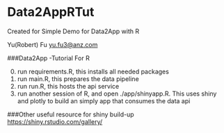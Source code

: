 # Data2AppRTut
Created for Simple Demo for Data2App with R

Yu(Robert) Fu 
yu.fu3@anz.com


###Data2App -Tutorial For R

0. run requirements.R, this installs all needed packages
1. run main.R, this prepares the data pipeline
2. run run.R, this hosts the api service
3. run another session of R, and open ./app/shinyapp.R. This uses shiny and plotly to build an simply app that consumes the data api

###Other useful resource for shiny build-up
https://shiny.rstudio.com/gallery/
